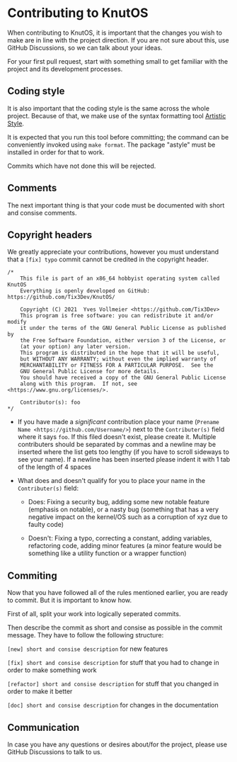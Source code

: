# Contributing to KnutOS

When contributing to KnutOS, it is important that the changes you wish to make are in line with the project direction. If you are not sure about this, use GitHub Discussions, so we can talk about your ideas.

For your first pull request, start with something small to get familiar with the project and its development processes.

## Coding style

It is also important that the coding style is the same across the whole project. Because of that, we make use of the syntax formatting tool [Artistic Style](http://astyle.sourceforge.net/).

It is expected that you run this tool before committing; the command can be conveniently invoked using ```make format```. The package "astyle" must be installed in order for that to work.

Commits which have not done this will be rejected.

## Comments

The next important thing is that your code must be documented with short and consise comments.

## Copyright headers

We greatly appreciate your contributions, however you must understand that a `[fix] typo` commit cannot be credited in the copyright header.

```
/*
	This file is part of an x86_64 hobbyist operating system called KnutOS
	Everything is openly developed on GitHub: https://github.com/Tix3Dev/KnutOS/

	Copyright (C) 2021  Yves Vollmeier <https://github.com/Tix3Dev>
	This program is free software: you can redistribute it and/or modify
	it under the terms of the GNU General Public License as published by
	the Free Software Foundation, either version 3 of the License, or
	(at your option) any later version.
	This program is distributed in the hope that it will be useful,
	but WITHOUT ANY WARRANTY; without even the implied warranty of
	MERCHANTABILITY or FITNESS FOR A PARTICULAR PURPOSE.  See the
	GNU General Public License for more details.
	You should have received a copy of the GNU General Public License
	along with this program.  If not, see <https://www.gnu.org/licenses/>.
  
	Contributor(s): foo
*/
```

- If you have made a *significant* contribution place your name (`Prename Name <https://github.com/Username/>`) next to the `Contributer(s)` field where it says `foo`. If this filed doesn't exist, please create it.
Multiple contributers should be separated by commas and a newline may be inserted where the list gets too lengthy (if you have to scroll sideways to see your name).
If a newline has been inserted please indent it with 1 tab of the length of 4 spaces

- What does and doesn't qualify for you to place your name in the `Contributer(s)` field:
  - Does: Fixing a security bug, adding some new notable feature (emphasis on notable), or a nasty bug (something that has a very negative impact on the kernel/OS such as a corruption of xyz due to faulty code)

  - Doesn't: Fixing a typo, correcting a constant, adding variables, refactoring code, adding minor features (a minor feature would be something like a utility function or a wrapper function)

## Commiting

Now that you have followed all of the rules mentioned earlier, you are ready to commit. But it is important to know how.

First of all, split your work into logically seperated commits.

Then describe the commit as short and consise as possible in the commit message. They have to follow the following structure:

```[new] short and consise description``` for new features

```[fix] short and consise description``` for stuff that you had to change in order to make something work

```[refactor] short and consise description``` for stuff that you changed in order to make it better

```[doc] short and consise description``` for changes in the documentation

## Communication

In case you have any questions or desires about/for the project, please use GitHub Discussions to talk to us.
